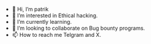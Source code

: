 - 👋 Hi, I’m patrik
- 👀 I’m interested in Ethical hacking.
- 🌱 I’m currently learning.
- 💞️ I’m looking to collaborate on Bug bounty programs.
- 📫 How to reach me Telgram and X.



<!---
patrikavaz/patrikavaz is a ✨ special ✨ repository because its `README.md` (this file) appears on your GitHub profile.
You can click the Preview link to take a look at your changes.
--->
